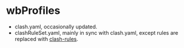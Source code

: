 # wbProfiles
* clash.yaml, occasionally updated.
* clashRuleSet.yaml, mainly in sync with clash.yaml, except rules are replaced with [clash-rules](https://github.com/Loyalsoldier/clash-rules).
